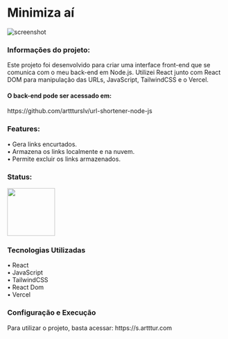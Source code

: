 <h1> Minimiza aí</h1> 

![screenshot](https://github.com/user-attachments/assets/b07dd54e-f73f-40e1-8648-6abe74ad95c1)

<h3>Informações do projeto: </h3>
Este projeto foi desenvolvido para criar uma interface front-end que se comunica com o meu back-end em Node.js. Utilizei React junto com React DOM para manipulação das URLs, JavaScript, TailwindCSS e o Vercel.

<h4>O back-end pode ser acessado em: </h4>
https://github.com/arttturslv/url-shortener-node-js

<h3>Features: </h3>
• Gera links encurtados. <br>
• Armazena os links localmente e na nuvem. <br>
• Permite excluir os links armazenados. <br>

<h3>Status: </h3> 
<img width="110px" src="https://i.imgur.com/n8nELsw.png">

<h3> Tecnologias Utilizadas</h3> 
• React <br>
• JavaScript <br>
• TailwindCSS <br>
• React Dom <br>
• Vercel <br>

<h3> Configuração e Execução</h3>
Para utilizar o projeto, basta acessar: https://s.artttur.com
